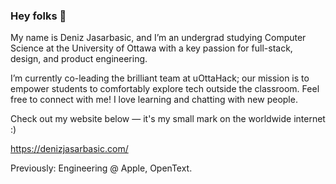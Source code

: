 ### Hey folks 🤠

My name is Deniz Jasarbasic, and I’m an undergrad studying Computer Science at the University of Ottawa with a key passion for full-stack, design, and product engineering.

I’m currently co-leading the brilliant team at uOttaHack; our mission is to empower students to comfortably explore tech outside the classroom.
Feel free to connect with me! I love learning and chatting with new people. 

Check out my website below — it's my small mark on the worldwide internet :)

https://denizjasarbasic.com/

Previously: Engineering @ Apple, OpenText.
